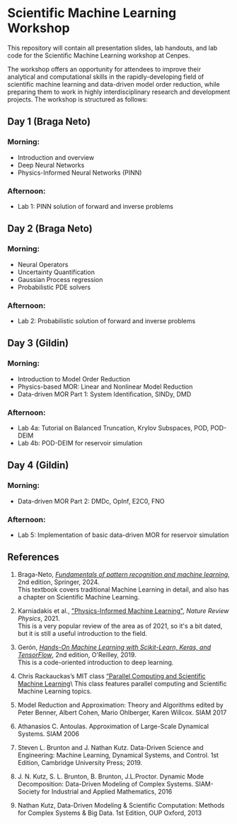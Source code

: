 # Scientific Machine Learning Workshop

This repository will contain all presentation slides, lab handouts, and lab code for the Scientific Machine Learning workshop at Cenpes. 

The workshop offers an opportunity for attendees to improve their analytical and computational skills in the rapidly-developing field of scientific machine learning and data-driven model order reduction, while preparing them to work in highly interdisciplinary research and development projects. The workshop is structured as follows:

## Day 1 (Braga Neto)
### Morning: 
- Introduction and overview
- Deep Neural Networks
- Physics-Informed Neural Networks (PINN)
  
### Afternoon:
- Lab 1: PINN solution of forward and inverse problems

## Day 2 (Braga Neto)
### Morning:
- Neural Operators
- Uncertainty Quantification
- Gaussian Process regression
- Probabilistic PDE solvers

### Afternoon:
- Lab 2: Probabilistic solution of forward and inverse problems

## Day 3 (Gildin)  
### Morning:
- Introduction to Model Order Reduction 
- Physics-based MOR: Linear and Nonlinear Model Reduction
- Data-driven MOR Part 1: System Identification, SINDy, DMD 

### Afternoon:
- Lab 4a: Tutorial on Balanced Truncation, Krylov Subspaces, POD, POD-DEIM
- Lab 4b: POD-DEIM for reservoir simulation

## Day 4 (Gildin)
### Morning:
- Data-driven MOR Part 2: DMDc, OpInf, E2C0, FNO

### Afternoon:
- Lab 5: Implementation of basic data-driven MOR for reservoir simulation

## References
1. Braga-Neto, [_Fundamentals of pattern recognition and machine learning_](https://braganeto.engr.tamu.edu/book-website-2nd-edition/), 2nd edition, Springer, 2024.\
This textbook covers traditional Machine Learning in detail, and also has a chapter on Scientific Machine Learning.

2. Karniadakis et al., ["Physics-Informed Machine Learning"](https://www.nature.com/articles/s42254-021-00314-5), _Nature Review Physics_, 2021.\
This is a very popular review of the area as of 2021, so it's a bit dated, but it is still a useful introduction to the field.

3. Gerón, [_Hands-On Machine Learning with Scikit-Learn, Keras, and TensorFlow_](https://www.oreilly.com/library/view/hands-on-machine-learning/9781492032632/), 2nd edition, O'Reilley, 2019.\
This is a code-oriented introduction to deep learning.

4. Chris Rackauckas’s MIT class [“Parallel Computing and Scientific Machine Learning](https://github.com/mitmath/18337)\ 
This class features parallel computing and Scientific Machine Learning topics. 

5. Model Reduction and Approximation: Theory and Algorithms edited by Peter Benner, Albert Cohen, Mario Ohlberger, Karen Willcox. SIAM 2017

6. Athanasios C. Antoulas.  Approximation of Large-Scale Dynamical Systems. SIAM 2006 

7.  Steven L. Brunton and J. Nathan Kutz.   Data-Driven Science and Engineering: Machine Learning, Dynamical Systems, and Control. 1st Edition, Cambridge University Press; 2019.
   
9.  J. N. Kutz, S. L. Brunton, B. Brunton, J.L.Proctor. Dynamic Mode Decomposition: Data-Driven Modeling of Complex Systems.  SIAM-Society for Industrial and Applied Mathematics, 2016

10. Nathan Kutz,  Data-Driven Modeling & Scientific Computation: Methods for Complex Systems & Big Data.  1st Edition, OUP Oxford, 2013
